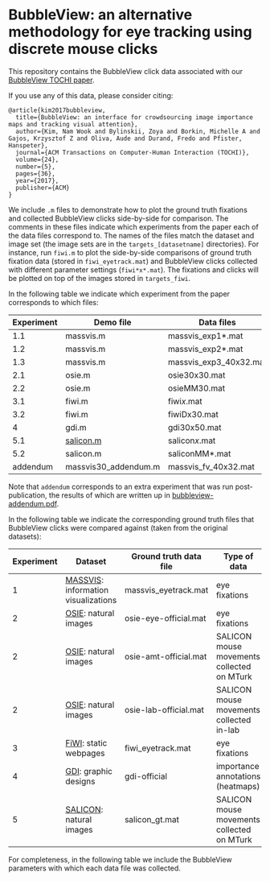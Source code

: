 # BubbleView: an alternative methodology for eye tracking using discrete mouse clicks
This repository contains the BubbleView click data associated with our [BubbleView TOCHI paper](http://bubbleview.namwkim.org/).

If you use any of this data, please consider citing:
```
@article{kim2017bubbleview,
  title={BubbleView: an interface for crowdsourcing image importance maps and tracking visual attention},
  author={Kim, Nam Wook and Bylinskii, Zoya and Borkin, Michelle A and Gajos, Krzysztof Z and Oliva, Aude and Durand, Fredo and Pfister, Hanspeter},
  journal={ACM Transactions on Computer-Human Interaction (TOCHI)},
  volume={24},
  number={5},
  pages={36},
  year={2017},
  publisher={ACM}
}
```

We include `.m` files to demonstrate how to plot the ground truth fixations and collected BubbleView clicks side-by-side for comparison. The comments in these files indicate which experiments from the paper each of the data files correspond to. 
The names of the files match the dataset and image set (the image sets are in the `targets_[datasetname]` directories). For instance, run `fiwi.m` to plot the side-by-side comparisons of ground truth fixation data (stored in `fiwi_eyetrack.mat`) and BubbleView clicks collected with different parameter settings (`fiwi*x*.mat`). The fixations and clicks will be plotted on top of the images stored in `targets_fiwi`.

In the following table we indicate which experiment from the paper corresponds to which files:

Experiment | Demo file | Data files | Image files
--- | --- | --- | ---
1.1 | massvis.m | massvis_exp1*.mat | targets_massvis
1.2 | massvis.m | massvis_exp2*.mat | targets_massvis
1.3 | massvis.m | massvis_exp3_40x32.mat | targets_massvis
2.1 | osie.m | osie30x30.mat | targets_osie
2.2 | osie.m | osieMM30.mat | targets_osie
3.1 | fiwi.m | fiwi*x*.mat | targets_fiwi
3.2 | fiwi.m | fiwiDx30.mat | targets_fiwi
4   | gdi.m | gdi30x50.mat | targets_gdi
5.1 | [salicon.m](salicon.m) | salicon*x*.mat | targets_salicons
5.2 | salicon.m | saliconMM*.mat | targets_salicon
addendum | massvis30_addendum.m | massvis_fv_40x32.mat | targets_massvis30

Note that `addendum` corresponds to an extra experiment that was run post-publication, the results of which are written up in [bubbleview-addendum.pdf](https://github.com/cvzoya/bubbleview/blob/master/bubbleview-addendum.pdf).

In the following table we indicate the corresponding ground truth files that BubbleView clicks were compared against (taken from the original datasets):

Experiment | Dataset | Ground truth data file | Type of data
--- | --- | --- | --- 
1 | [MASSVIS](http://massvis.mit.edu/): information visualizations | massvis_eyetrack.mat | eye fixations
2 | [OSIE](http://www-users.cs.umn.edu/~qzhao/predicting.html): natural images | osie-eye-official.mat | eye fixations
2 | [OSIE](http://www-users.cs.umn.edu/~qzhao/predicting.html): natural images | osie-amt-official.mat | SALICON mouse movements collected on MTurk
2 | [OSIE](http://www-users.cs.umn.edu/~qzhao/predicting.html): natural images | osie-lab-official.mat | SALICON mouse movements collected in-lab
3 | [FiWI](http://www-users.cs.umn.edu/~qzhao/webpage_saliency.html): static webpages | fiwi_eyetrack.mat | eye fixations
4 | [GDI](http://www.dgp.toronto.edu/~donovan/layout/index.html): graphic designs | gdi-official | importance annotations (heatmaps)
5 | [SALICON](http://salicon.net/): natural images | salicon_gt.mat | SALICON mouse movements collected on MTurk

For completeness, in the following table we include the BubbleView parameters with which each data file was collected.

